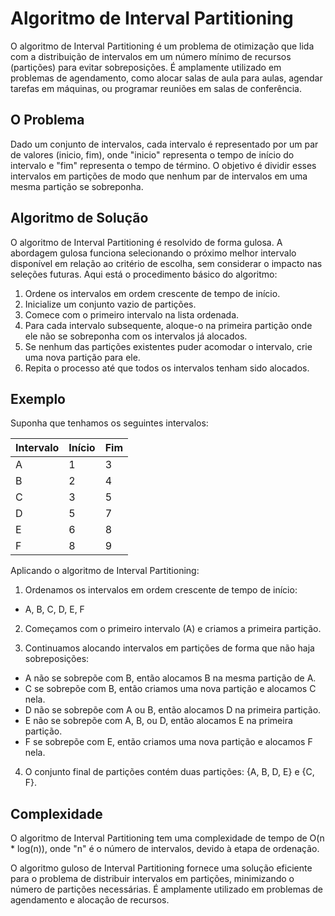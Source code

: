 # Algoritmo de Interval Partitioning

O algoritmo de Interval Partitioning é um problema de otimização que lida com a distribuição de intervalos em um número mínimo de recursos (partições) para evitar sobreposições. É amplamente utilizado em problemas de agendamento, como alocar salas de aula para aulas, agendar tarefas em máquinas, ou programar reuniões em salas de conferência.

## O Problema

Dado um conjunto de intervalos, cada intervalo é representado por um par de valores (inicio, fim), onde "inicio" representa o tempo de início do intervalo e "fim" representa o tempo de término. O objetivo é dividir esses intervalos em partições de modo que nenhum par de intervalos em uma mesma partição se sobreponha.

## Algoritmo de Solução

O algoritmo de Interval Partitioning é resolvido de forma gulosa. A abordagem gulosa funciona selecionando o próximo melhor intervalo disponível em relação ao critério de escolha, sem considerar o impacto nas seleções futuras. Aqui está o procedimento básico do algoritmo:

1. Ordene os intervalos em ordem crescente de tempo de início.
2. Inicialize um conjunto vazio de partições.
3. Comece com o primeiro intervalo na lista ordenada.
4. Para cada intervalo subsequente, aloque-o na primeira partição onde ele não se sobreponha com os intervalos já alocados.
5. Se nenhum das partições existentes puder acomodar o intervalo, crie uma nova partição para ele.
6. Repita o processo até que todos os intervalos tenham sido alocados.

## Exemplo

Suponha que tenhamos os seguintes intervalos:

| Intervalo | Início | Fim    |
| --------- | ------ | ------ |
| A         | 1      | 3      |
| B         | 2      | 4      |
| C         | 3      | 5      |
| D         | 5      | 7      |
| E         | 6      | 8      |
| F         | 8      | 9      |

Aplicando o algoritmo de Interval Partitioning:

1. Ordenamos os intervalos em ordem crescente de tempo de início:
- A, B, C, D, E, F

2. Começamos com o primeiro intervalo (A) e criamos a primeira partição.

3. Continuamos alocando intervalos em partições de forma que não haja sobreposições:

- A não se sobrepõe com B, então alocamos B na mesma partição de A.
- C se sobrepõe com B, então criamos uma nova partição e alocamos C nela.
- D não se sobrepõe com A ou B, então alocamos D na primeira partição.
- E não se sobrepõe com A, B, ou D, então alocamos E na primeira partição.
- F se sobrepõe com E, então criamos uma nova partição e alocamos F nela.

4. O conjunto final de partições contém duas partições: {A, B, D, E} e {C, F}.

## Complexidade

O algoritmo de Interval Partitioning tem uma complexidade de tempo de O(n * log(n)), onde "n" é o número de intervalos, devido à etapa de ordenação.

O algoritmo guloso de Interval Partitioning fornece uma solução eficiente para o problema de distribuir intervalos em partições, minimizando o número de partições necessárias. É amplamente utilizado em problemas de agendamento e alocação de recursos.
